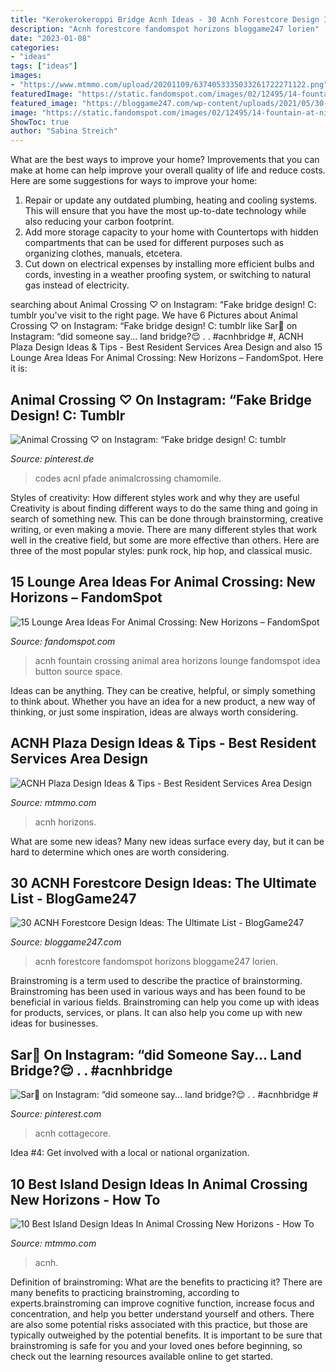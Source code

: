 ```yaml
---
title: "Kerokerokeroppi Bridge Acnh Ideas - 30 Acnh Forestcore Design Ideas: The Ultimate List"
description: "Acnh forestcore fandomspot horizons bloggame247 lorien"
date: "2023-01-08"
categories:
- "ideas"
tags: ["ideas"]
images:
- "https://www.mtmmo.com/upload/20201109/6374053335033261722271122.png"
featuredImage: "https://static.fandomspot.com/images/02/12495/14-fountain-at-night-acnh-idea.jpg"
featured_image: "https://bloggame247.com/wp-content/uploads/2021/05/30-peaceful-woods-house-forestcore-idea-acnh.jpg"
image: "https://static.fandomspot.com/images/02/12495/14-fountain-at-night-acnh-idea.jpg"
ShowToc: true
author: "Sabina Streich"
---
```



What are the best ways to improve your home?
Improvements that you can make at home can help improve your overall quality of life and reduce costs. Here are some suggestions for ways to improve your home: 
1. Repair or update any outdated plumbing, heating and cooling systems. This will ensure that you have the most up-to-date technology while also reducing your carbon footprint. 
2. Add more storage capacity to your home with Countertops with hidden compartments that can be used for different purposes such as organizing clothes, manuals, etcetera. 
3. Cut down on electrical expenses by installing more efficient bulbs and cords, investing in a weather proofing system, or switching to natural gas instead of electricity. 

	

		
searching about Animal Crossing ♡ on Instagram: “Fake bridge design! C: tumblr you've visit to the right page. We have 6 Pictures about Animal Crossing ♡ on Instagram: “Fake bridge design! C: tumblr like Sar🧸 on Instagram: “did someone say... land bridge?😌 . . #acnhbridge #, ACNH Plaza Design Ideas &amp; Tips - Best Resident Services Area Design and also 15 Lounge Area Ideas For Animal Crossing: New Horizons – FandomSpot. Here it is:
		
    
## Animal Crossing ♡ On Instagram: “Fake Bridge Design! C: Tumblr

<img loading=lazy src="https://i.pinimg.com/736x/c8/d7/47/c8d747572abcf1ecf762862575463817.jpg" onerror="this.onerror=null;this.src='https://tse4.mm.bing.net/th?id=OIP.hfuAWiTu1L52sDpLBpXJWAHaHa&amp;pid=15.1';" alt="Animal Crossing ♡ on Instagram: “Fake bridge design! C: tumblr">

_Source: pinterest.de_

>codes acnl pfade animalcrossing chamomile. 

	

Styles of creativity: How different styles work and why they are useful
Creativity is about finding different ways to do the same thing and going in search of something new. This can be done through brainstorming, creative writing, or even making a movie. There are many different styles that work well in the creative field, but some are more effective than others. Here are three of the most popular styles: punk rock, hip hop, and classical music.

    
## 15 Lounge Area Ideas For Animal Crossing: New Horizons – FandomSpot

<img loading=lazy src="https://static.fandomspot.com/images/02/12495/14-fountain-at-night-acnh-idea.jpg" onerror="this.onerror=null;this.src='https://tse1.mm.bing.net/th?id=OIP.Pte26YSaLUIe3n3bQ1zjzQHaEK&amp;pid=15.1';" alt="15 Lounge Area Ideas For Animal Crossing: New Horizons – FandomSpot">

_Source: fandomspot.com_

>acnh fountain crossing animal area horizons lounge fandomspot idea button source space. 

	

Ideas can be anything. They can be creative, helpful, or simply something to think about. Whether you have an idea for a new product, a new way of thinking, or just some inspiration, ideas are always worth considering.

    
## ACNH Plaza Design Ideas &amp; Tips - Best Resident Services Area Design

<img loading=lazy src="https://www.mtmmo.com/upload/20201109/6374053335033261722271122.png" onerror="this.onerror=null;this.src='https://tse2.mm.bing.net/th?id=OIP.R44zRLDNIL_uh-SSVStUQQHaEC&amp;pid=15.1';" alt="ACNH Plaza Design Ideas &amp; Tips - Best Resident Services Area Design">

_Source: mtmmo.com_

>acnh horizons. 

	

What are some new ideas?
Many new ideas surface every day, but it can be hard to determine which ones are worth considering.

    
## 30 ACNH Forestcore Design Ideas: The Ultimate List - BlogGame247

<img loading=lazy src="https://bloggame247.com/wp-content/uploads/2021/05/30-peaceful-woods-house-forestcore-idea-acnh.jpg" onerror="this.onerror=null;this.src='https://tse1.mm.bing.net/th?id=OIP.4GyjRH_RnqO6zgTRCLHZfgHaEK&amp;pid=15.1';" alt="30 ACNH Forestcore Design Ideas: The Ultimate List - BlogGame247">

_Source: bloggame247.com_

>acnh forestcore fandomspot horizons bloggame247 lorien. 

	

Brainstroming is a term used to describe the practice of brainstorming. Brainstroming has been used in various ways and has been found to be beneficial in various fields. Brainstroming can help you come up with ideas for products, services, or plans. It can also help you come up with new ideas for businesses.

    
## Sar🧸 On Instagram: “did Someone Say... Land Bridge?😌 . . #acnhbridge #

<img loading=lazy src="https://i.pinimg.com/736x/a4/ab/cd/a4abcd16ea6733153422213f8d29d8d1.jpg" onerror="this.onerror=null;this.src='https://tse2.mm.bing.net/th?id=OIP.adM9NfIiYQtrCqca28B46AHaEK&amp;pid=15.1';" alt="Sar🧸 on Instagram: “did someone say... land bridge?😌 . . #acnhbridge #">

_Source: pinterest.com_

>acnh cottagecore. 

	

Idea #4: Get involved with a local or national organization.
 

    
## 10 Best Island Design Ideas In Animal Crossing New Horizons - How To

<img loading=lazy src="https://www.mtmmo.com/upload/20200724/6373119708290716365373802.jpg" onerror="this.onerror=null;this.src='https://tse1.mm.bing.net/th?id=OIP.m7jxYSDVf7Yv-C3EON_iSwHaEV&amp;pid=15.1';" alt="10 Best Island Design Ideas In Animal Crossing New Horizons - How To">

_Source: mtmmo.com_

>acnh. 

	

Definition of brainstroming: What are the benefits to practicing it?
There are many benefits to practicing brainstroming, according to experts.brainstroming can improve cognitive function, increase focus and concentration, and help you better understand yourself and others. There are also some potential risks associated with this practice, but those are typically outweighed by the potential benefits. It is important to be sure that brainstroming is safe for you and your loved ones before beginning, so check out the learning resources available online to get started.

